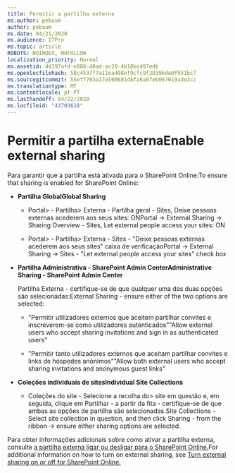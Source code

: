 ```yaml
---
title: Permitir a partilha externa
ms.author: pebaum
author: pebaum
ms.date: 04/21/2020
ms.audience: ITPro
ms.topic: article
ROBOTS: NOINDEX, NOFOLLOW
localization_priority: Normal
ms.assetid: 4d197afd-e806-40ad-ac20-4b10bc497edb
ms.openlocfilehash: 58c4537f7a11ea408ef9cfc9f30396da0f951bc7
ms.sourcegitcommit: 55eff703a17e500681d8fa6a87eb067019ade3cc
ms.translationtype: MT
ms.contentlocale: pt-PT
ms.lasthandoff: 04/22/2020
ms.locfileid: "43703618"
---
```

# <a name="enable-external-sharing"></a><span data-ttu-id="0d33d-102">Permitir a partilha externa</span><span class="sxs-lookup"><span data-stu-id="0d33d-102">Enable external sharing</span></span>

 <span data-ttu-id="0d33d-103">Para garantir que a partilha está ativada para o SharePoint Online:</span><span class="sxs-lookup"><span data-stu-id="0d33d-103">To ensure that sharing is enabled for SharePoint Online:</span></span>
  
- <span data-ttu-id="0d33d-104">**Partilha Global**</span><span class="sxs-lookup"><span data-stu-id="0d33d-104">**Global Sharing**</span></span>
    
  - <span data-ttu-id="0d33d-105">Portal\> - Partilha\> Externa - Partilha geral - Sites, Deixe pessoas externas acederem aos seus sites: ON</span><span class="sxs-lookup"><span data-stu-id="0d33d-105">Portal -\> External Sharing -\> Sharing Overview - Sites, Let external people access your sites: ON</span></span>
    
  - <span data-ttu-id="0d33d-106">Portal\> - Partilha\> Externa - Sites - "Deixe pessoas externas acederem aos seus sites" caixa de verificação</span><span class="sxs-lookup"><span data-stu-id="0d33d-106">Portal -\> External Sharing -\> Sites - "Let external people access your sites" check box</span></span>
    
- <span data-ttu-id="0d33d-107">**Partilha Administrativa - SharePoint Admin Center**</span><span class="sxs-lookup"><span data-stu-id="0d33d-107">**Administrative Sharing - SharePoint Admin Center**</span></span>
    
    <span data-ttu-id="0d33d-108">Partilha Externa - certifique-se de que qualquer uma das duas opções são selecionadas:</span><span class="sxs-lookup"><span data-stu-id="0d33d-108">External Sharing - ensure either of the two options are selected:</span></span>
    
  - <span data-ttu-id="0d33d-109">"Permitir utilizadores externos que aceitem partilhar convites e inscreverem-se como utilizadores autenticados"</span><span class="sxs-lookup"><span data-stu-id="0d33d-109">"Allow external users who accept sharing invitations and sign in as authenticated users"</span></span>
    
  - <span data-ttu-id="0d33d-110">"Permitir tanto utilizadores externos que aceitam partilhar convites e links de hóspedes anónimos"</span><span class="sxs-lookup"><span data-stu-id="0d33d-110">"Allow both external users who accept sharing invitations and anonymous guest links"</span></span>
    
- <span data-ttu-id="0d33d-111">**Coleções individuais de sites**</span><span class="sxs-lookup"><span data-stu-id="0d33d-111">**Individual Site Collections**</span></span>
    
  - <span data-ttu-id="0d33d-112">Coleções do site - Selecione a recolha do\> site em questão e, em seguida, clique em Partilhar - a partir da fita - certifique-se de que ambas as opções de partilha são selecionadas.</span><span class="sxs-lookup"><span data-stu-id="0d33d-112">Site Collections - Select site collection in question, and then click Sharing - from the ribbon -\> ensure either sharing options are selected.</span></span>
    
<span data-ttu-id="0d33d-113">Para obter informações adicionais sobre como ativar a partilha externa, consulte [a partilha externa ligar ou desligar para o SharePoint Online.](https://go.microsoft.com/fwlink/?linkid=2047681&amp;clcid=0x409)</span><span class="sxs-lookup"><span data-stu-id="0d33d-113">For additional information on how to turn on external sharing, see [Turn external sharing on or off for SharePoint Online.](https://go.microsoft.com/fwlink/?linkid=2047681&amp;clcid=0x409)</span></span>
  

